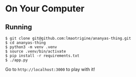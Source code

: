 # On Your Computer

## Running

```console
$ git clone git@github.com:lmaotrigine/ananyas-thing.git
$ cd ananyas-thing
$ python3 -m venv .venv
$ source .venv/bin/activate
$ pip install -r requirements.txt
$ ./app.py
```

Go to `http://localhost:3000` to play with it!

